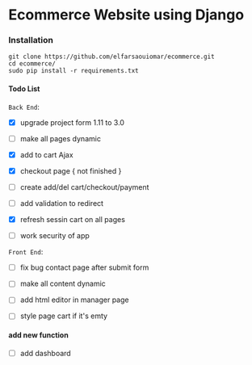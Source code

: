 # Ecommerce Website using Django


### Installation
```
git clone https://github.com/elfarsaouiomar/ecommerce.git
cd ecommerce/
sudo pip install -r requirements.txt
```

#### Todo  List
`Back End`:
- [x] upgrade project form 1.11 to 3.0
- [ ] make all pages dynamic
- [x] add to cart Ajax
- [x] checkout page { not finished }
- [ ] create add/del cart/checkout/payment 
- [ ] add validation to redirect
- [x] refresh sessin cart on all pages
- [ ] work security of app 


`Front End`:
- [ ] fix bug contact page after submit form
- [ ] make all content dynamic
- [ ] add html editor in manager page
- [ ] style page cart if it's emty 


#### add new function
- [ ] add dashboard
